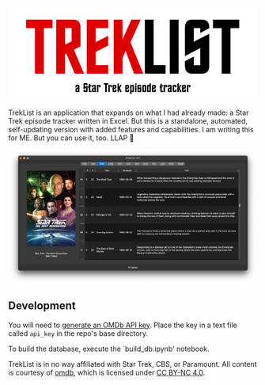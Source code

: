 ![TrekList](./imgs/logo.png)

TrekList is an application that expands on what I had already made: a Star Trek episode tracker written in Excel. But this is a standalone, automated, self-updating version with added features and capabilities. I am writing this for ME. But you can use it, too. LLAP :vulcan_salute:

![TrekList Screenshot](./imgs/screenshot.png)

## Development

You will need to [generate an OMDb API key](https://www.omdbapi.com/apikey.aspx). Place the key in a text file called `api_key` in the repo's base directory. 

To build the database, execute the `build_db.ipynb' notebook.

TrekList is in no way affiliated with Star Trek, CBS, or Paramount. All content is courtesy of [omdb](https://www.omdbapi.com), which is licensed under [CC BY-NC 4.0](https://creativecommons.org/licenses/by-nc/4.0/).